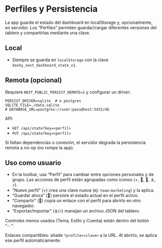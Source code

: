 # Perfiles y Persistencia

La app guarda el estado del dashboard en localStorage y, opcionalmente, en servidor. Los “Perfiles” permiten guardar/cargar diferentes versiones del tablero y compartirlas mediante una clave.

## Local
- Siempre se guarda en `localStorage` con la clave `dashy_next_dashboard_state_v1`.

## Remota (opcional)
Requiere `NEXT_PUBLIC_PERSIST_REMOTE=1` y configurar un driver:

```
PERSIST_DRIVER=sqlite  # o postgres
SQLITE_FILE=./data.sqlite
# DATABASE_URL=postgres://user:pass@host:5432/db
```

API:
- `GET /api/state?key=<perfil>`
- `PUT /api/state?key=<perfil>`

Si faltan dependencias o conexión, el servidor degrada la persistencia remota a no-op (no rompe la app).

## Uso como usuario
- En la toolbar, usa “Perfil” para cambiar entre opciones personales y de grupo. Las acciones de perfil están agrupadas como iconos (+, 💾, 🔗, ⤓, ⤴).
- “Nuevo perfil” (+) crea una clave nueva (ej: `team:marketing`) y la aplica.
- “Guardar ahora” (💾) persiste el estado actual en el perfil activo.
- “Compartir” (🔗) copia un enlace con el perfil para abrirlo en otro navegador.
- “Exportar/Importar” (⤓/⤴) manejan un archivo JSON del tablero.

Controles menos usados (Tema, Estilo y Cuenta) están dentro del botón “⋯”.

Enlaces compartibles: añade `?profile=<clave>` a la URL. Al abrirlo, se aplica ese perfil automáticamente.
